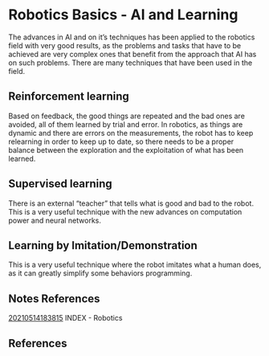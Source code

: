 ---
---
# Robotics Basics - AI and Learning

The advances in AI and on it’s techniques has been applied to the
robotics field with very good results, as the problems and tasks that
have to be achieved are very complex ones that benefit from the approach
that AI has on such problems. There are many techniques that have been
used in the field.

## Reinforcement learning

Based on feedback, the good things are repeated and the bad ones are
avoided, all of them learned by trial and error. In robotics, as things
are dynamic and there are errors on the measurements, the robot has to
keep relearning in order to keep up to date, so there needs to be a
proper balance between the exploration and the exploitation of what has
been learned.

## Supervised learning

There is an external “teacher” that tells what is good and bad to the
robot. This is a very useful technique with the new advances on
computation power and neural networks.

## Learning by Imitation/Demonstration

This is a very useful technique where the robot imitates what a human
does, as it can greatly simplify some behaviors programming.

## Notes References

[20210514183815](/notes/20210514183815) INDEX - Robotics

## References
